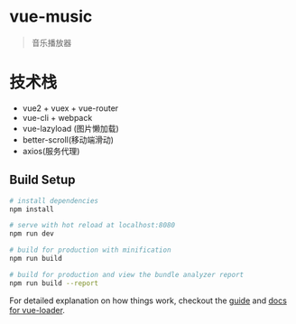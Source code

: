 # vue-music

> 音乐播放器

# 技术栈

- vue2 + vuex + vue-router 
- vue-cli + webpack  
- vue-lazyload (图片懒加载)
- better-scroll(移动端滑动)
- axios(服务代理)

## Build Setup

``` bash
# install dependencies
npm install

# serve with hot reload at localhost:8080
npm run dev

# build for production with minification
npm run build

# build for production and view the bundle analyzer report
npm run build --report
```

For detailed explanation on how things work, checkout the [guide](http://vuejs-templates.github.io/webpack/) and [docs for vue-loader](http://vuejs.github.io/vue-loader).
